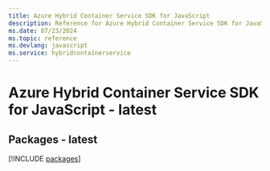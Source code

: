 ```yaml
---
title: Azure Hybrid Container Service SDK for JavaScript
description: Reference for Azure Hybrid Container Service SDK for JavaScript
ms.date: 07/23/2024
ms.topic: reference
ms.devlang: javascript
ms.service: hybridcontainerservice
---
```

# Azure Hybrid Container Service SDK for JavaScript - latest
## Packages - latest
[!INCLUDE [packages](hybrid-container-service-index.md)]